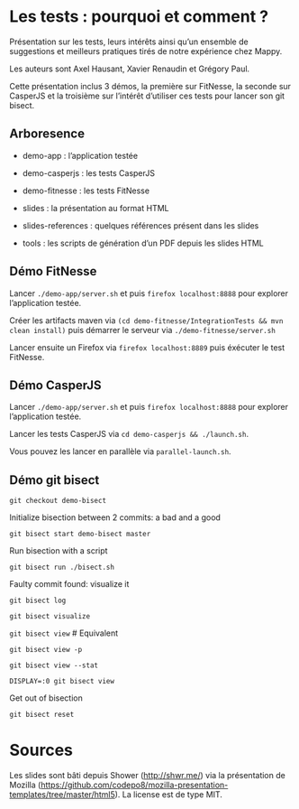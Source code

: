 # Les tests : pourquoi et comment ?

Présentation sur les tests, leurs intérêts ainsi qu’un ensemble de suggestions et meilleurs pratiques tirés de notre expérience chez Mappy.

Les auteurs sont Axel Hausant, Xavier Renaudin et Grégory Paul.

Cette présentation inclus 3 démos, la première sur FitNesse, la seconde sur CasperJS et la troisième sur l’intérêt d’utiliser ces tests pour lancer son git bisect.

## Arboresence

- demo-app : l’application testée

- demo-casperjs : les tests CasperJS

- demo-fitnesse : les tests FitNesse

- slides : la présentation au format HTML

- slides-references : quelques références présent dans les slides

- tools : les scripts de génération d’un PDF depuis les slides HTML


## Démo FitNesse

Lancer `./demo-app/server.sh` et puis `firefox localhost:8888` pour explorer l’application testée.

Créer les artifacts maven via `(cd demo-fitnesse/IntegrationTests && mvn clean install)` puis démarrer le serveur via `./demo-fitnesse/server.sh`

Lancer ensuite un Firefox via `firefox localhost:8889` puis éxécuter le test FitNesse.


## Démo CasperJS

Lancer `./demo-app/server.sh` et puis `firefox localhost:8888` pour explorer l’application testée.

Lancer les tests CasperJS via `cd demo-casperjs && ./launch.sh`.

Vous pouvez les lancer en parallèle via `parallel-launch.sh`.


## Démo git bisect

`git checkout demo-bisect`

Initialize bisection between 2 commits: a bad and a good

`git bisect start demo-bisect master`

Run bisection with a script

`git bisect run ./bisect.sh`

Faulty commit found: visualize it

`git bisect log`

`git bisect visualize`

`git bisect view` # Equivalent

`git bisect view -p`

`git bisect view --stat`

`DISPLAY=:0 git bisect view`

Get out of bisection

`git bisect reset`


# Sources

Les slides sont bâti depuis Shower (http://shwr.me/) via la présentation de Mozilla (https://github.com/codepo8/mozilla-presentation-templates/tree/master/html5). La license est de type MIT.

